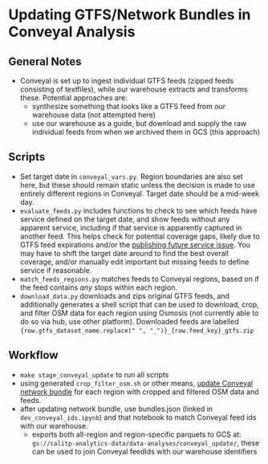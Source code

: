 # Updating GTFS/Network Bundles in Conveyal Analysis

## General Notes

* Conveyal is set up to ingest individual GTFS feeds (zipped feeds consisting of textfiles), while our warehouse extracts and transforms these. Potential approaches are:
    * synthesize something that looks like a GTFS feed from our warehouse data (not attempted here)
    * use our warehouse as a guide, but download and supply the raw individual feeds from when we archived them in GCS (this approach)
    
## Scripts

* Set target date in `conveyal_vars.py`. Region boundaries are also set here, but these should remain static unless the decision is made to use entirely different regions in Conveyal. Target date should be a mid-week day.
* `evaluate_feeds.py` includes functions to check to see which feeds have service defined on the target date, and show feeds without any apparent service, including if that service is apparently captured in another feed. This helps check for potential coverage gaps, likely due to GTFS feed expirations and/or the [publishing future service issue](https://github.com/MobilityData/GTFS_Schedule_Best-Practices/issues/48). You may have to shift the target date around to find the best overall coverage, and/or manually edit important but missing feeds to define service if reasonable.
* `match_feeds_regions.py` matches feeds to Conveyal regions, based on if the feed contains _any_ stops within each region.
* `download_data.py` downloads and zips original GTFS feeds, and additionally generates a shell script that can be used to download, crop, and filter OSM data for each region using Osmosis (not currently able to do so via hub, use other platform). Downloaded feeds are labelled `{row.gtfs_dataset_name.replace(" ", "_")}_{row.feed_key}_gtfs.zip`

## Workflow

* `make stage_conveyal_update` to run all scripts
* using generated `crop_filter_osm.sh` or other means, [update Conveyal network bundle](https://docs.conveyal.com/prepare-inputs#creating-a-network-bundle) for each region with cropped and filtered OSM data and feeds.
* after updating network bundle, use bundles.json (linked in `dev_conveyal_ids.ipynb`) and that notebook to match Conveyal feed ids with our warehouse.
    * exports both all-region and region-specific parquets to GCS at: `gs://calitp-analytics-data/data-analyses/conveyal_update/`, these can be used to join Conveyal feedIds with our warehouse identifiers
